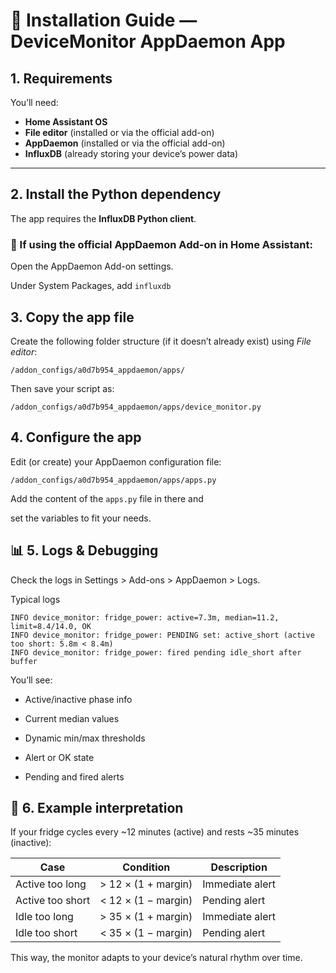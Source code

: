 # 🧩 Installation Guide — DeviceMonitor AppDaemon App

## 1. Requirements

You’ll need:

- **Home Assistant OS**
- **File editor** (installed or via the official add-on)
- **AppDaemon** (installed or via the official add-on)
- **InfluxDB** (already storing your device’s power data)

---

## 2. Install the Python dependency

The app requires the **InfluxDB Python client**.

### 🧩 If using the official AppDaemon Add-on in Home Assistant:

Open the AppDaemon Add-on settings.

Under System Packages, add `influxdb`

## 3. Copy the app file

Create the following folder structure (if it doesn’t already exist) using *File editor*:

`/addon_configs/a0d7b954_appdaemon/apps/`

Then save your script as:

`/addon_configs/a0d7b954_appdaemon/apps/device_monitor.py`

## 4. Configure the app

Edit (or create) your AppDaemon configuration file:

`/addon_configs/a0d7b954_appdaemon/apps/apps.py`

Add the content of the `apps.py` file in there and 

set the variables to fit your needs.



## 📊 5. Logs & Debugging

Check the logs in Settings > Add-ons > AppDaemon > Logs.

Typical logs

```
INFO device_monitor: fridge_power: active=7.3m, median=11.2, limit=8.4/14.0, OK
INFO device_monitor: fridge_power: PENDING set: active_short (active too short: 5.8m < 8.4m)
INFO device_monitor: fridge_power: fired pending idle_short after buffer
```

You’ll see:

  - Active/inactive phase info
  
  - Current median values
  
  - Dynamic min/max thresholds
  
  - Alert or OK state
  
  - Pending and fired alerts


## 🧠 6. Example interpretation

If your fridge cycles every ~12 minutes (active) and rests ~35 minutes (inactive):

| Case             | Condition           | Description     |
| ---------------- | ------------------- | --------------- |
| Active too long  | > 12 × (1 + margin) | Immediate alert |
| Active too short | < 12 × (1 − margin) | Pending alert   |
| Idle too long    | > 35 × (1 + margin) | Immediate alert |
| Idle too short   | < 35 × (1 − margin) | Pending alert   |

This way, the monitor adapts to your device’s natural rhythm over time.
